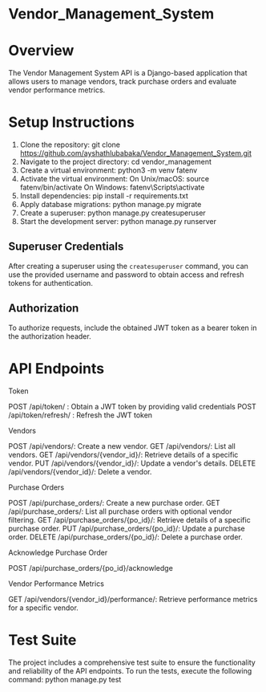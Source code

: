 # Vendor_Management_System

# Overview

The Vendor Management System API is a Django-based application that allows users to manage vendors, track purchase orders and evaluate vendor performance metrics.

# Setup Instructions

1. Clone the repository: git clone https://github.com/ayshathlubabaka/Vendor_Management_System.git
2. Navigate to the project directory: cd vendor_management
3. Create a virtual environment: python3 -m venv fatenv
4. Activate the virtual environment:
   On Unix/macOS: source fatenv/bin/activate
   On Windows: fatenv\Scripts\activate
5. Install dependencies: pip install -r requirements.txt
6. Apply database migrations: python manage.py migrate
7. Create a superuser: python manage.py createsuperuser
7. Start the development server: python manage.py runserver

## Superuser Credentials

After creating a superuser using the `createsuperuser` command, you can use the provided username and password to obtain access and refresh tokens for authentication.

## Authorization

To authorize requests, include the obtained JWT token as a bearer token in the authorization header.

# API Endpoints

Token

POST /api/token/ : Obtain a JWT token by providing valid credentials
POST /api/token/refresh/ : Refresh the JWT token

Vendors

POST /api/vendors/: Create a new vendor.
GET /api/vendors/: List all vendors.
GET /api/vendors/{vendor_id}/: Retrieve details of a specific vendor.
PUT /api/vendors/{vendor_id}/: Update a vendor's details.
DELETE /api/vendors/{vendor_id}/: Delete a vendor.

Purchase Orders

POST /api/purchase_orders/: Create a new purchase order.
GET /api/purchase_orders/: List all purchase orders with optional vendor filtering.
GET /api/purchase_orders/{po_id}/: Retrieve details of a specific purchase order.
PUT /api/purchase_orders/{po_id}/: Update a purchase order.
DELETE /api/purchase_orders/{po_id}/: Delete a purchase order.

Acknowledge Purchase Order

POST /api/purchase_orders/{po_id}/acknowledge

Vendor Performance Metrics

GET /api/vendors/{vendor_id}/performance/: Retrieve performance metrics for a specific vendor.

# Test Suite

The project includes a comprehensive test suite to ensure the functionality and reliability of the API endpoints. To run the tests, execute the following command:
python manage.py test
